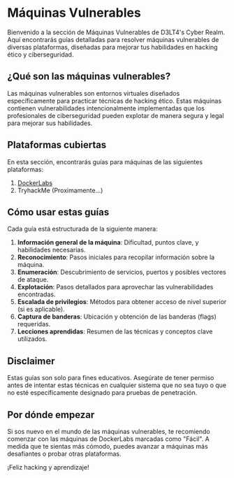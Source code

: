 # Máquinas Vulnerables

Bienvenido a la sección de Máquinas Vulnerables de D3LT4's Cyber Realm. Aquí encontrarás guías detalladas para resolver máquinas vulnerables de diversas plataformas, diseñadas para mejorar tus habilidades en hacking ético y ciberseguridad.

## ¿Qué son las máquinas vulnerables?

Las máquinas vulnerables son entornos virtuales diseñados específicamente para practicar técnicas de hacking ético. Estas máquinas contienen vulnerabilidades intencionalmente implementadas que los profesionales de ciberseguridad pueden explotar de manera segura y legal para mejorar sus habilidades.

## Plataformas cubiertas

En esta sección, encontrarás guías para máquinas de las siguientes plataformas:

1. [DockerLabs](./dockerlabs/muyFacil/firsthacking.md)
2. TryhackMe (Proximamente...)

## Cómo usar estas guías

Cada guía está estructurada de la siguiente manera:

1. **Información general de la máquina**: Dificultad, puntos clave, y habilidades necesarias.
2. **Reconocimiento**: Pasos iniciales para recopilar información sobre la máquina.
3. **Enumeración**: Descubrimiento de servicios, puertos y posibles vectores de ataque.
4. **Explotación**: Pasos detallados para aprovechar las vulnerabilidades encontradas.
5. **Escalada de privilegios**: Métodos para obtener acceso de nivel superior (si es aplicable).
6. **Captura de banderas**: Ubicación y obtención de las banderas (flags) requeridas.
7. **Lecciones aprendidas**: Resumen de las técnicas y conceptos clave utilizados.

## Disclaimer

Estas guías son solo para fines educativos. Asegúrate de tener permiso antes de intentar estas técnicas en cualquier sistema que no sea tuyo o que no esté específicamente designado para pruebas de penetración.

## Por dónde empezar

Si sos nuevo en el mundo de las máquinas vulnerables, te recomiendo comenzar con las máquinas de DockerLabs marcadas como "Fácil". A medida que te sientas más cómodo, puedes avanzar a máquinas más desafiantes o probar otras plataformas.

¡Feliz hacking y aprendizaje!
